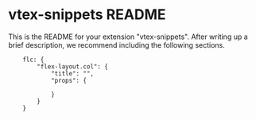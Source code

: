 # vtex-snippets README

This is the README for your extension "vtex-snippets". After writing up a brief description, we recommend including the following sections.

```
    flc: {
        "flex-layout.col": {
            "title": "",
            "props": {

            }
        }
    }

```
